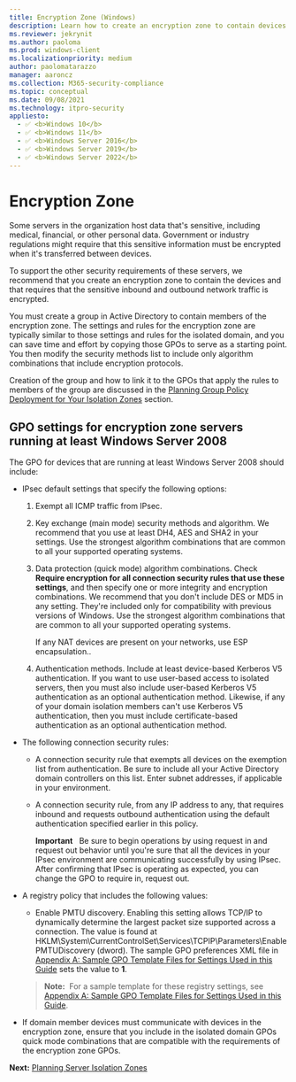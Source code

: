```yaml
---
title: Encryption Zone (Windows)
description: Learn how to create an encryption zone to contain devices that host sensitive data and require that the sensitive network traffic be encrypted.
ms.reviewer: jekrynit
ms.author: paoloma
ms.prod: windows-client
ms.localizationpriority: medium
author: paolomatarazzo
manager: aaroncz
ms.collection: M365-security-compliance
ms.topic: conceptual
ms.date: 09/08/2021
ms.technology: itpro-security
appliesto: 
  - ✅ <b>Windows 10</b>
  - ✅ <b>Windows 11</b>
  - ✅ <b>Windows Server 2016</b>
  - ✅ <b>Windows Server 2019</b>
  - ✅ <b>Windows Server 2022</b>
---
```


# Encryption Zone


Some servers in the organization host data that's sensitive, including medical, financial, or other personal data. Government or industry regulations might require that this sensitive information must be encrypted when it's transferred between devices.

To support the other security requirements of these servers, we recommend that you create an encryption zone to contain the devices and that requires that the sensitive inbound and outbound network traffic is encrypted.

You must create a group in Active Directory to contain members of the encryption zone. The settings and rules for the encryption zone are typically similar to those settings and rules for the isolated domain, and you can save time and effort by copying those GPOs to serve as a starting point. You then modify the security methods list to include only algorithm combinations that include encryption protocols.

Creation of the group and how to link it to the GPOs that apply the rules to members of the group are discussed in the [Planning Group Policy Deployment for Your Isolation Zones](planning-group-policy-deployment-for-your-isolation-zones.md) section.

## GPO settings for encryption zone servers running at least Windows Server 2008


The GPO for devices that are running at least Windows Server 2008 should include:

-   IPsec default settings that specify the following options:

    1.  Exempt all ICMP traffic from IPsec.

    2.  Key exchange (main mode) security methods and algorithm. We recommend that you use at least DH4, AES and SHA2 in your settings. Use the strongest algorithm combinations that are common to all your supported operating systems.

    3.  Data protection (quick mode) algorithm combinations. Check **Require encryption for all connection security rules that use these settings**, and then specify one or more integrity and encryption combinations. We recommend that you don't include DES or MD5 in any setting. They're included only for compatibility with previous versions of Windows. Use the strongest algorithm combinations that are common to all your supported operating systems.

        If any NAT devices are present on your networks, use ESP encapsulation..

    4.  Authentication methods. Include at least device-based Kerberos V5 authentication. If you want to use user-based access to isolated servers, then you must also include user-based Kerberos V5 authentication as an optional authentication method. Likewise, if any of your domain isolation members can't use Kerberos V5 authentication, then you must include certificate-based authentication as an optional authentication method.

-   The following connection security rules:

    -   A connection security rule that exempts all devices on the exemption list from authentication. Be sure to include all your Active Directory domain controllers on this list. Enter subnet addresses, if applicable in your environment.

    -   A connection security rule, from any IP address to any, that requires inbound and requests outbound authentication using the default authentication specified earlier in this policy.

        **Important**  
        Be sure to begin operations by using request in and request out behavior until you're sure that all the devices in your IPsec environment are communicating successfully by using IPsec. After confirming that IPsec is operating as expected, you can change the GPO to require in, request out.

         

-   A registry policy that includes the following values:

    -   Enable PMTU discovery. Enabling this setting allows TCP/IP to dynamically determine the largest packet size supported across a connection. The value is found at HKLM\\System\\CurrentControlSet\\Services\\TCPIP\\Parameters\\EnablePMTUDiscovery (dword). The sample GPO preferences XML file in [Appendix A: Sample GPO Template Files for Settings Used in this Guide](appendix-a-sample-gpo-template-files-for-settings-used-in-this-guide.md) sets the value to **1**.

    >**Note:**  For a sample template for these registry settings, see [Appendix A: Sample GPO Template Files for Settings Used in this Guide](appendix-a-sample-gpo-template-files-for-settings-used-in-this-guide.md).

-   If domain member devices must communicate with devices in the encryption zone, ensure that you include in the isolated domain GPOs quick mode combinations that are compatible with the requirements of the encryption zone GPOs.

**Next:** [Planning Server Isolation Zones](planning-server-isolation-zones.md)
